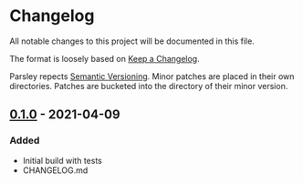# Changelog
All notable changes to this project will be documented in this file.

The format is loosely based on [Keep a Changelog](https://keepachangelog.com/en/1.0.0/).

Parsley repects [Semantic Versioning](https://semver.org/spec/v2.0.0.html). Minor patches are placed in their own directories. Patches are bucketed into the directory of their minor version.


## [0.1.0] - 2021-04-09
### Added
- Initial build with tests
- CHANGELOG.md

[0.1.0]: https://github.com/taylor-vann/sheetcake/v0.1
